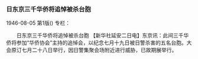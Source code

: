 ### 日东京三千华侨将追悼被杀台胞

1946-08-05
第1版()
专栏：

　　日东京三千华侨将追悼被杀台胞
    【新华社延安二日电】东京讯：此间三千华侨将参加“华侨协会”主持的追悼会，以纪念七月十九日被日警杀害的五名台胞。大会原订七月二十八日举行，因日警集聚会场附近进行威胁，已故期展举行。
